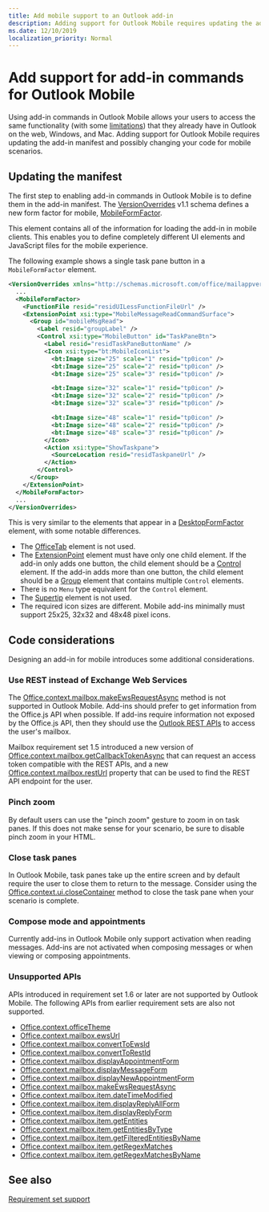 ```yaml
---
title: Add mobile support to an Outlook add-in
description: Adding support for Outlook Mobile requires updating the add-in manifest and possibly changing your code for mobile scenarios.
ms.date: 12/10/2019
localization_priority: Normal
---
```


# Add support for add-in commands for Outlook Mobile

Using add-in commands in Outlook Mobile allows your users to access the same functionality (with some [limitations](#code-considerations)) that they already have in Outlook on the web, Windows, and Mac. Adding support for Outlook Mobile requires updating the add-in manifest and possibly changing your code for mobile scenarios.

## Updating the manifest

The first step to enabling add-in commands in Outlook Mobile is to define them in the add-in manifest. The [VersionOverrides](/office/dev/add-ins/reference/manifest/versionoverrides) v1.1 schema defines a new form factor for mobile, [MobileFormFactor](/office/dev/add-ins/reference/manifest/mobileformfactor).

This element contains all of the information for loading the add-in in mobile clients. This enables you to define completely different UI elements and JavaScript files for the mobile experience.

The following example shows a single task pane button in a `MobileFormFactor` element.

```xml
<VersionOverrides xmlns="http://schemas.microsoft.com/office/mailappversionoverrides/1.1" xsi:type="VersionOverridesV1_1">
  ...
  <MobileFormFactor>
    <FunctionFile resid="residUILessFunctionFileUrl" />
    <ExtensionPoint xsi:type="MobileMessageReadCommandSurface">
      <Group id="mobileMsgRead">
        <Label resid="groupLabel" />
        <Control xsi:type="MobileButton" id="TaskPaneBtn">
          <Label resid="residTaskPaneButtonName" />
          <Icon xsi:type="bt:MobileIconList">
            <bt:Image size="25" scale="1" resid="tp0icon" />
            <bt:Image size="25" scale="2" resid="tp0icon" />
            <bt:Image size="25" scale="3" resid="tp0icon" />

            <bt:Image size="32" scale="1" resid="tp0icon" />
            <bt:Image size="32" scale="2" resid="tp0icon" />
            <bt:Image size="32" scale="3" resid="tp0icon" />

            <bt:Image size="48" scale="1" resid="tp0icon" />
            <bt:Image size="48" scale="2" resid="tp0icon" />
            <bt:Image size="48" scale="3" resid="tp0icon" />
          </Icon>
          <Action xsi:type="ShowTaskpane">
            <SourceLocation resid="residTaskpaneUrl" />
          </Action>
        </Control>
      </Group>
    </ExtensionPoint>
  </MobileFormFactor>
  ...
</VersionOverrides>
```

This is very similar to the elements that appear in a [DesktopFormFactor](/office/dev/add-ins/reference/manifest/desktopformfactor) element, with some notable differences.

- The [OfficeTab](/office/dev/add-ins/reference/manifest/officetab) element is not used.
- The [ExtensionPoint](/office/dev/add-ins/reference/manifest/extensionpoint) element must have only one child element. If the add-in only adds one button, the child element should be a [Control](/office/dev/add-ins/reference/manifest/control) element. If the add-in adds more than one button, the child element should be a [Group](/office/dev/add-ins/reference/manifest/group) element that contains multiple `Control` elements.
- There is no `Menu` type equivalent for the `Control` element.
- The [Supertip](/office/dev/add-ins/reference/manifest/supertip) element is not used.
- The required icon sizes are different. Mobile add-ins minimally must support 25x25, 32x32 and 48x48 pixel icons.

## Code considerations

Designing an add-in for mobile introduces some additional considerations.

### Use REST instead of Exchange Web Services

The [Office.context.mailbox.makeEwsRequestAsync](/office/dev/add-ins/reference/objectmodel/preview-requirement-set/office.context.mailbox#methods) method is not supported in Outlook Mobile. Add-ins should prefer to get information from the Office.js API when possible. If add-ins require information not exposed by the Office.js API, then they should use the [Outlook REST APIs](/outlook/rest/) to access the user's mailbox.

Mailbox requirement set 1.5 introduced a new version of [Office.context.mailbox.getCallbackTokenAsync](/office/dev/add-ins/reference/objectmodel/preview-requirement-set/office.context.mailbox#methods) that can request an access token compatible with the REST APIs, and a new [Office.context.mailbox.restUrl](/office/dev/add-ins/reference/objectmodel/preview-requirement-set/office.context.mailbox#properties) property that can be used to find the REST API endpoint for the user.

### Pinch zoom

By default users can use the "pinch zoom" gesture to zoom in on task panes. If this does not make sense for your scenario, be sure to disable pinch zoom in your HTML.

### Close task panes

In Outlook Mobile, task panes take up the entire screen and by default require the user to close them to return to the message. Consider using the [Office.context.ui.closeContainer](/javascript/api/office/office.ui#closecontainer--) method to close the task pane when your scenario is complete.

### Compose mode and appointments

Currently add-ins in Outlook Mobile only support activation when reading messages. Add-ins are not activated when composing messages or when viewing or composing appointments.

### Unsupported APIs

APIs introduced in requirement set 1.6 or later are not supported by Outlook Mobile. The following APIs from earlier requirement sets are also not supported.

  - [Office.context.officeTheme](/office/dev/add-ins/reference/objectmodel/preview-requirement-set/office.context#officetheme-officetheme)
  - [Office.context.mailbox.ewsUrl](/office/dev/add-ins/reference/objectmodel/preview-requirement-set/office.context.mailbox#properties)
  - [Office.context.mailbox.convertToEwsId](/office/dev/add-ins/reference/objectmodel/preview-requirement-set/office.context.mailbox#methods)
  - [Office.context.mailbox.convertToRestId](/office/dev/add-ins/reference/objectmodel/preview-requirement-set/office.context.mailbox#methods)
  - [Office.context.mailbox.displayAppointmentForm](/office/dev/add-ins/reference/objectmodel/preview-requirement-set/office.context.mailbox#methods)
  - [Office.context.mailbox.displayMessageForm](/office/dev/add-ins/reference/objectmodel/preview-requirement-set/office.context.mailbox#methods)
  - [Office.context.mailbox.displayNewAppointmentForm](/office/dev/add-ins/reference/objectmodel/preview-requirement-set/office.context.mailbox#methods)
  - [Office.context.mailbox.makeEwsRequestAsync](/office/dev/add-ins/reference/objectmodel/preview-requirement-set/office.context.mailbox#methods)
  - [Office.context.mailbox.item.dateTimeModified](/office/dev/add-ins/reference/objectmodel/preview-requirement-set/office.context.mailbox.item#properties)
  - [Office.context.mailbox.item.displayReplyAllForm](/office/dev/add-ins/reference/objectmodel/preview-requirement-set/office.context.mailbox.item#methods)
  - [Office.context.mailbox.item.displayReplyForm](/office/dev/add-ins/reference/objectmodel/preview-requirement-set/office.context.mailbox.item#methods)
  - [Office.context.mailbox.item.getEntities](/office/dev/add-ins/reference/objectmodel/preview-requirement-set/office.context.mailbox.item#methods)
  - [Office.context.mailbox.item.getEntitiesByType](/office/dev/add-ins/reference/objectmodel/preview-requirement-set/office.context.mailbox.item#methods)
  - [Office.context.mailbox.item.getFilteredEntitiesByName](/office/dev/add-ins/reference/objectmodel/preview-requirement-set/office.context.mailbox.item#methods)
  - [Office.context.mailbox.item.getRegexMatches](/office/dev/add-ins/reference/objectmodel/preview-requirement-set/office.context.mailbox.item#methods)
  - [Office.context.mailbox.item.getRegexMatchesByName](/office/dev/add-ins/reference/objectmodel/preview-requirement-set/office.context.mailbox.item#methods)

## See also

[Requirement set support](/office/dev/add-ins/reference/requirement-sets/outlook-api-requirement-sets#requirement-sets-supported-by-exchange-servers-and-outlook-clients)